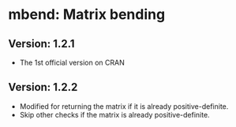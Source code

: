 # mbend: Matrix bending

## Version: 1.2.1

* The 1st official version on CRAN

## Version: 1.2.2

* Modified for returning the matrix if it is already positive-definite.
* Skip other checks if the matrix is already positive-definite.
